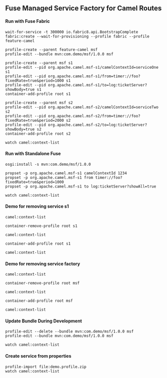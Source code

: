 ## Fuse Managed Service Factory for Camel Routes

#### Run with Fuse Fabric

    wait-for-service -t 300000 io.fabric8.api.BootstrapComplete
    fabric:create --wait-for-provisioning --profile fabric --profile feature-camel

    profile-create --parent feature-camel msf
    profile-edit --bundle mvn:com.demo/msf/1.0.0 msf

    profile-create --parent msf s1
    profile-edit --pid org.apache.camel.msf-s1/camelContextId=serviceOne s1
    profile-edit --pid org.apache.camel.msf-s1/from=timer://foo?fixedRate=true&period=1000 s1
    profile-edit --pid org.apache.camel.msf-s1/to=log:ticketServer?showBody=true s1
    container-add-profile root s1

    profile-create --parent msf s2
    profile-edit --pid org.apache.camel.msf-s2/camelContextId=serviceTwo s2
    profile-edit --pid org.apache.camel.msf-s2/from=timer://foo?fixedRate=true&period=2000 s2
    profile-edit --pid org.apache.camel.msf-s2/to=log:ticketServer?showBody=true s2
    container-add-profile root s2

    watch camel:context-list

#### Run with Standalone Fuse

    osgi:install -s mvn:com.demo/msf/1.0.0

    propset -p org.apache.camel.msf-s1 camelContextId 1234
    propset -p org.apache.camel.msf-s1 from timer://foo?fixedRate=true&period=1000
    propset -p org.apache.camel.msf-s1 to log:ticketServer?showAll=true

    watch camel:context-list

#### Demo for removing service s1

    camel:context-list

    container-remove-profile root s1

    camel:context-list

    container-add-profile root s1

    camel:context-list

#### Demo for removing service factory

    camel:context-list

    container-remove-profile root msf

    camel:context-list

    container-add-profile root msf

    camel:context-list

#### Update Bundle During Development

    profile-edit --delete --bundle mvn:com.demo/msf/1.0.0 msf
    profile-edit --bundle mvn:com.demo/msf/1.0.0 msf

    watch camel:context-list

#### Create service from properties
    profile-import file:demo.profile.zip
    watch camel:context-list
